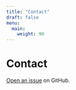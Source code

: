 ```yaml
---
title: "Contact"
draft: false
menu:
  main:
    weight: 90
---
```


# Contact

[Open an issue](https://github.com/junieguo/hugo-mock-landing-page-autodeployed/issues/new) on GitHub.
